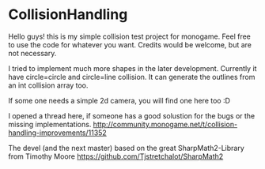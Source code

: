 # CollisionHandling
Hello guys!
this is my simple collision test project for monogame.
Feel free to use the code for whatever you want. Credits would be welcome, but are not necessary.

I tried to implement much more shapes in the later development. Currently it have circle=circle and circle=line collision. It can generate the outlines from an int collision array too.

If some one needs a simple 2d camera, you will find one here too :D

I opened a thread here, if someone has a good solustion for the bugs or the missing implementations.
http://community.monogame.net/t/collision-handling-improvements/11352

The devel (and the next master) based on the great SharpMath2-Library from Timothy Moore
https://github.com/Tjstretchalot/SharpMath2
